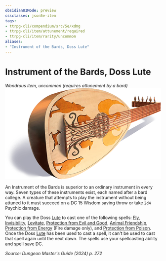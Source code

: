 ```yaml
---
obsidianUIMode: preview
cssclasses: json5e-item
tags:
- ttrpg-cli/compendium/src/5e/xdmg
- ttrpg-cli/item/attunement/required
- ttrpg-cli/item/rarity/uncommon
aliases: 
- "Instrument of the Bards, Doss Lute"
---
```

# Instrument of the Bards, Doss Lute
*Wondrous item, uncommon (requires attunement by a bard)*  
![](3-Mechanics/CLI/items/img/doss-lute.webp#right)


An Instrument of the Bards is superior to an ordinary instrument in every way. Seven types of these instruments exist, each named after a bard college. A creature that attempts to play the instrument without being attuned to it must succeed on a DC 15 Wisdom saving throw or take `2d4` Psychic damage.

You can play the Doss [Lute](3-Mechanics/CLI/items/lute-xphb.md) to cast one of the following spells: [Fly](3-Mechanics/CLI/spells/fly-xphb.md), [Invisibility](3-Mechanics/CLI/spells/invisibility-xphb.md), [Levitate](3-Mechanics/CLI/spells/levitate-xphb.md), [Protection from Evil and Good](3-Mechanics/CLI/spells/protection-from-evil-and-good-xphb.md), [Animal Friendship](3-Mechanics/CLI/spells/animal-friendship-xphb.md), [Protection from Energy](3-Mechanics/CLI/spells/protection-from-energy-xphb.md) (Fire damage only), and [Protection from Poison](3-Mechanics/CLI/spells/protection-from-poison-xphb.md). Once the Doss [Lute](3-Mechanics/CLI/items/lute-xphb.md) has been used to cast a spell, it can't be used to cast that spell again until the next dawn. The spells use your spellcasting ability and spell save DC.

*Source: Dungeon Master's Guide (2024) p. 272*
